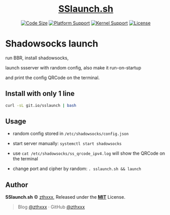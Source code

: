 <h1 align="center"><a href="https://git.io/sslaunch" target="_blank">SSlaunch.sh</a></h1>

<p align="center">
  <a href="https://github.com/zthxxx/SSlaunch" target="_blank"><img src="https://img.shields.io/github/languages/code-size/zthxxx/sslaunch.svg" alt="Code Size"></a>
  <a href="https://www.ubuntu.com/server" target="_blank"><img src="https://img.shields.io/badge/platform-Debian_Ubuntu-brightgreen.svg" alt="Platform Support"></a>
  <a href="http://kernel.ubuntu.com/~kernel-ppa/mainline" target="_blank"><img src="https://img.shields.io/badge/kernel-4.9+-blue.svg" alt="Kernel Support"></a>
  <a href="https://github.com/zthxxx/SSlaunch/blob/master/LICENSE" target="_blank"><img src="https://img.shields.io/github/license/zthxxx/SSlaunch.svg" alt="License"></a>
</p>

# Shadowsocks launch

run BBR, install shadowsocks, 

launch ssserver with random config, also make it run-on-startup

and print the config QRCode on the terminal.


## Install with only 1 line

```bash
curl -sL git.io/sslaunch | bash
```

## Usage

- random config stored in `/etc/shadowsocks/config.json`

- start server manually: `systemctl start shadowsocks`

- use `cat /etc/shadowsocks/ss_qrcode_ipv4.log` will show the QRCode on the terminal

- change port and cipher by random: `. sslaunch.sh && launch`


## Author

**SSlaunch.sh** © [zthxxx](https://github.com/zthxxx), Released under the **[MIT](./LICENSE)** License.<br>

> Blog [@zthxxx](https://blog.zthxxx.com) · GitHub [@zthxxx](https://github.com/zthxxx)

